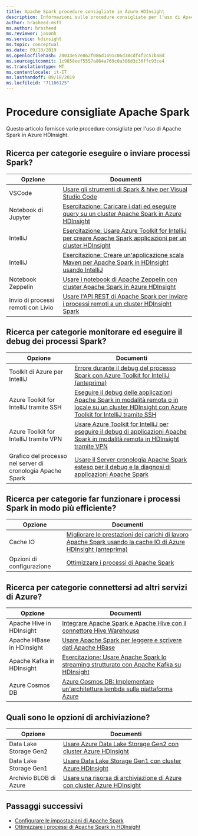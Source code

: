 ```yaml
---
title: Apache Spark procedure consigliate in Azure HDInsight
description: Informazioni sulle procedure consigliate per l'uso di Apache Spark in Azure HDInsight.
author: hrasheed-msft
ms.author: hrasheed
ms.reviewer: jasonh
ms.service: hdinsight
ms.topic: conceptual
ms.date: 09/18/2019
ms.openlocfilehash: 20033e52e862f086d1491c06d38cdf4f2c57ba8d
ms.sourcegitcommit: 1c9858eef5557a864a769c0a386d3c36ffc93ce4
ms.translationtype: MT
ms.contentlocale: it-IT
ms.lasthandoff: 09/18/2019
ms.locfileid: "71106125"
---
```

# <a name="apache-spark-best-practices"></a>Procedure consigliate Apache Spark

Questo articolo fornisce varie procedure consigliate per l'uso di Apache Spark in Azure HDInsight.

## <a name="how-do-i-run-or-submit-spark-jobs"></a>Ricerca per categorie eseguire o inviare processi Spark?

| Opzione | Documenti |
|---|---|
| VSCode | [Usare gli strumenti di Spark & hive per Visual Studio Code](../hdinsight-for-vscode.md) |
| Notebook di Jupyter | [Esercitazione: Caricare i dati ed eseguire query su un cluster Apache Spark in Azure HDInsight](./apache-spark-load-data-run-query.md) |
| IntelliJ | [Esercitazione: Usare Azure Toolkit for IntelliJ per creare Apache Spark applicazioni per un cluster HDInsight](./apache-spark-intellij-tool-plugin.md) |
| IntelliJ | [Esercitazione: Creare un'applicazione scala Maven per Apache Spark in HDInsight usando IntelliJ](./apache-spark-create-standalone-application.md) |
| Notebook Zeppelin | [Usare i notebook di Apache Zeppelin con cluster Apache Spark in Azure HDInsight](./apache-spark-zeppelin-notebook.md) |
| Invio di processi remoti con Livio | [Usare l'API REST di Apache Spark per inviare i processi remoti a un cluster HDInsight Spark](./apache-spark-livy-rest-interface.md) |

## <a name="how-do-i-monitor-and-debug-spark-jobs"></a>Ricerca per categorie monitorare ed eseguire il debug dei processi Spark?

| Opzione | Documenti |
|---|---|
| Toolkit di Azure per IntelliJ | [Errore durante il debug del processo Spark con Azure Toolkit for IntelliJ (anteprima)](apache-spark-intellij-tool-failure-debug.md) |
| Azure Toolkit for IntelliJ tramite SSH | [Eseguire il debug delle applicazioni Apache Spark in modalità remota o in locale su un cluster HDInsight con Azure Toolkit for IntelliJ tramite SSH](apache-spark-intellij-tool-debug-remotely-through-ssh.md) |
| Azure Toolkit for IntelliJ tramite VPN | [Usare Azure Toolkit for IntelliJ per eseguire il debug di applicazioni Apache Spark in modalità remota in HDInsight tramite VPN](apache-spark-intellij-tool-plugin-debug-jobs-remotely.md) |
| Grafico del processo nel server di cronologia Apache Spark | [Usare il Server cronologia Apache Spark esteso per il debug e la diagnosi di applicazioni Apache Spark](./apache-azure-spark-history-server.md) |

## <a name="how-do-i-make-my-spark-jobs-run-more-efficiently"></a>Ricerca per categorie far funzionare i processi Spark in modo più efficiente?

| Opzione | Documenti |
|---|---|
| Cache IO | [Migliorare le prestazioni dei carichi di lavoro Apache Spark usando la cache IO di Azure HDInsight (anteprima)](./apache-spark-improve-performance-iocache.md) |
| Opzioni di configurazione | [Ottimizzare i processi di Apache Spark](./apache-spark-perf.md) |

## <a name="how-do-i-connect-to-other-azure-services"></a>Ricerca per categorie connettersi ad altri servizi di Azure?

| Opzione | Documenti |
|---|---|
| Apache Hive in HDInsight | [Integrare Apache Spark e Apache Hive con il connettore Hive Warehouse](../interactive-query/apache-hive-warehouse-connector.md) |
| Apache HBase in HDInsight | [Usare Apache Spark per leggere e scrivere dati Apache HBase](../hdinsight-using-spark-query-hbase.md) |
| Apache Kafka in HDInsight | [Esercitazione: Usare Apache Spark lo streaming strutturato con Apache Kafka su HDInsight](../hdinsight-apache-kafka-spark-structured-streaming.md) |
| Azure Cosmos DB | [Azure Cosmos DB: Implementare un'architettura lambda sulla piattaforma Azure](../../cosmos-db/lambda-architecture.md) |

## <a name="what-are-my-storage-options"></a>Quali sono le opzioni di archiviazione?

| Opzione | Documenti |
|---|---|
| Data Lake Storage Gen2 | [Usare Azure Data Lake Storage Gen2 con cluster Azure HDInsight](../hdinsight-hadoop-use-data-lake-storage-gen2.md) |
| Data Lake Storage Gen1 | [Usare Data Lake Storage Gen1 con cluster Azure HDInsight](../hdinsight-hadoop-use-data-lake-store.md) |
| Archivio BLOB di Azure | [Usare una risorsa di archiviazione di Azure con cluster Azure HDInsight](../hdinsight-hadoop-use-blob-storage.md) |

## <a name="next-steps"></a>Passaggi successivi

* [Configurare le impostazioni di Apache Spark](apache-spark-settings.md)
* [Ottimizzare i processi di Apache Spark in HDInsight](apache-spark-perf.md)
